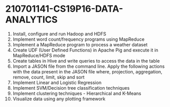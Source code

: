 # 210701141-CS19P16-DATA-ANALYTICS

1. Install, configure and run Hadoop and HDFS
2. Implement word count/frequency programs using MapReduce
3. Implement a MapReduce program to process a weather dataset
4. Create UDF (User Defined Functions) in Apache Pig and execute it in MapReduce/HDFS mode
5. Create tables in Hive and write queries to access the data in the table
6. Import a JASON file from the command line. Apply the following actions with the data present in the JASON file where, projection, aggregation, remove, count, limit, skip and sort
7. Implement Linear and Logistic Regression
8. Implement SVM/Decision tree classification techniques
9. Implement clustering techniques - Hierarchical and K-Means
10. Visualize data using any plotting framework
